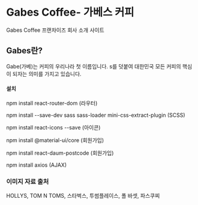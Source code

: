 # Gabes Coffee- 가베스 커피
Gabes Coffee 프랜차이즈 회사 소개 사이트

## Gabes란?
Gabe(가베)는 커피의 우리나라 첫 이름입니다.
s를 덧붙여 대한민국 모든 커피의 핵심이 되자는 의미를 가지고 있습니다.

#### 설치
npm install react-router-dom  (라우터)

npm install --save-dev sass sass-loader mini-css-extract-plugin  (SCSS)

npm install react-icons --save  (아이콘)

npm install @material-ui/core   (회원가입)

npm install react-daum-postcode (회원가입)

npm install axios  (AJAX)

### 이미지 자료 출처
HOLLYS, TOM N TOMS, 스타벅스, 투썸플레이스, 폴 바셋, 파스쿠찌